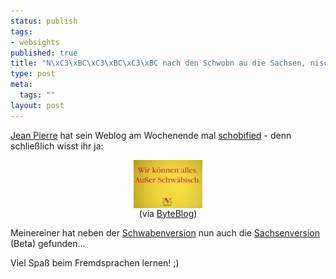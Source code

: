 ```yaml
--- 
status: publish
tags: 
- websights
published: true
title: "N\xC3\xBC\xC3\xBC\xC3\xBC nach den Schwobn au die Sachsen, nischwoah"
type: post
meta: 
  tags: ""
layout: post
---
```

<a href="http://blog.jeanpierre.de/" title="http://blog.jeanpierre.de/" onmouseover="window.status='http://blog.jeanpierre.de/';return true;" onmouseout="window.status='';return true;">Jean Pierre</a> hat sein Weblog am Wochenende mal <a href="http://blog.jeanpierre.de/archives/2004/06/simmer_net_alle.html" title="http://blog.jeanpierre.de/archives/2004/06/simmer_net_alle.html" onmouseover="window.status='http://blog.jeanpierre.de/archives/2004/06/simmer_net_alle.html';return true;" onmouseout="window.status='';return true;">schobified</a> - denn schließlich wisst ihr ja:

<div align="center"><a href='/media/wp/wirkoennenalles.jpg'><img border="0" hspace="5" align="center" src="/media/wp/wirkoennenalles.serendipityThumb.jpg" alt=""  /></a><br />(via <a href="http://ungepl.antville.org/stories/810619/" title="http://ungepl.antville.org/stories/810619/" onmouseover="window.status='http://ungepl.antville.org/stories/810619/';return true;" onmouseout="window.status='';return true;">ByteBlog</a>)</div>

Meinereiner hat neben der <a href="http://unimut.fsk.uni-heidelberg.de/unimut/schwob?schwob_url=http%3A%2F%2Fblog.magenson.de%2F" title="http://unimut.fsk.uni-heidelberg.de/unimut/schwob?schwob_url=http%3A%2F%2Fblog.magenson.de%2F" onmouseover="window.status='http://unimut.fsk.uni-heidelberg.de/unimut/schwob?schwob_url=http%3A%2F%2Fblog.magenson.de%2F';return true;" onmouseout="window.status='';return true;">Schwabenversion</a> nun auch die <a href="http://unimut.fsk.uni-heidelberg.de/unimut/schwob?sax_url=http%3A%2F%2Fblog.magenson.de%2F" title="http://unimut.fsk.uni-heidelberg.de/unimut/schwob?sax_url=http%3A%2F%2Fblog.magenson.de%2F" onmouseover="window.status='http://unimut.fsk.uni-heidelberg.de/unimut/schwob?sax_url=http%3A%2F%2Fblog.magenson.de%2F';return true;" onmouseout="window.status='';return true;">Sachsenversion</a> (Beta) gefunden...

Viel Spaß beim Fremdsprachen lernen! ;)

